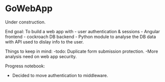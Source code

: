 # GoWebApp
Under construction.

End goal: To build a web app with 
        - user authentication & sessions
        - Angular frontend
        - cockroach DB backend
        - Python module to analyse the DB data with API used to dislay info to the user.


Things to keep in mind:
-todo: Duplicate form submission protection.
-More analysis need on web app security.

Progress notebook:
- Decided to move authentication to middleware. 
